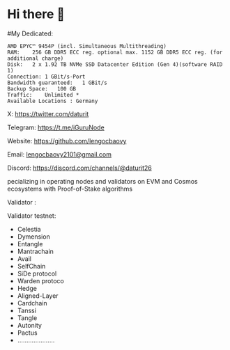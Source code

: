 # Hi there 👋

#My Dedicated:

    AMD EPYC™ 9454P (incl. Simultaneous Multithreading)
    RAM:	256 GB DDR5 ECC reg. optional max. 1152 GB DDR5 ECC reg. (for additional charge)
    Disk:	2 x 1.92 TB NVMe SSD Datacenter Edition (Gen 4)(software RAID 1)
    Connection:	1 GBit/s-Port
    Bandwidth guaranteed:	1 GBit/s
    Backup Space:	100 GB
    Traffic:	Unlimited *
    Available Locations	: Germany

X: https://twitter.com/daturit

Telegram: https://t.me/iGuruNode

Website: https://github.com/lengocbaovy

Email: lengocbaovy2101@gmail.com 

Discord: https://discord.com/channels/@daturit26

pecializing in operating nodes and validators on EVM and Cosmos ecosystems with Proof-of-Stake algorithms

Validator :


Validator testnet:
- Celestia
- Dymension
- Entangle
- Mantrachain
- Avail
- SelfChain
- SiDe protocol
- Warden protoco
- Hedge
- Aligned-Layer
- Cardchain
- Tanssi
- Tangle
- Autonity
- Pactus
- .....................


